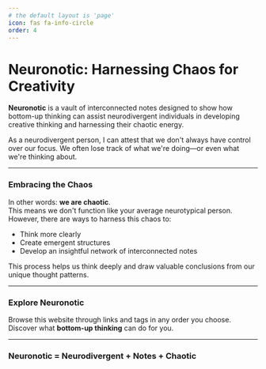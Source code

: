 ```yaml
---
# the default layout is 'page'
icon: fas fa-info-circle
order: 4
---
```


<!-- > Add Markdown syntax content to file `_tabs/about.md`{: .filepath } and it will show up on this page.
{: .prompt-tip } -->

# Neuronotic: Harnessing Chaos for Creativity

**Neuronotic** is a vault of interconnected notes designed to show how bottom-up thinking can assist neurodivergent individuals in developing creative thinking and harnessing their chaotic energy.  

As a neurodivergent person, I can attest that we don't always have control over our focus. We often lose track of what we're doing—or even what we're thinking about.  

---

### Embracing the Chaos

In other words: **we are chaotic**.  
This means we don't function like your average neurotypical person. However, there are ways to harness this chaos to:  

- Think more clearly  
- Create emergent structures  
- Develop an insightful network of interconnected notes  

This process helps us think deeply and draw valuable conclusions from our unique thought patterns.

---

### Explore Neuronotic

Browse this website through links and tags in any order you choose. Discover what **bottom-up thinking** can do for you.  

---

### Neuronotic = Neurodivergent + Notes + Chaotic
